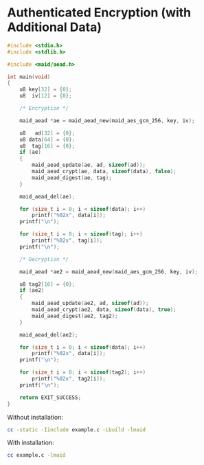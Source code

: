 <!---
 *  This file is part of libmaid
 *
 *  Libmaid is free software; you can redistribute it and/or
 *  modify it under the terms of the GNU Lesser General Public
 *  License as published by the Free Software Foundation; either
 *  version 2.1 of the License, or (at your option) any later version.
 *
 *  Libmaid is distributed in the hope that it will be useful,
 *  but WITHOUT ANY WARRANTY; without even the implied warranty of
 *  MERCHANTABILITY or FITNESS FOR A PARTICULAR PURPOSE.
 *  See the GNU Lesser General Public License for more details.
 *
 *  You should have received a copy of the GNU Lesser General Public
 *  License along with libmaid; if not, see <https://www.gnu.org/licenses/>.
--->

# Authenticated Encryption (with Additional Data)

```c
#include <stdio.h>
#include <stdlib.h>

#include <maid/aead.h>

int main(void)
{
    u8 key[32] = {0};
    u8  iv[12] = {0};

    /* Encryption */

    maid_aead *ae = maid_aead_new(maid_aes_gcm_256, key, iv);

    u8   ad[32] = {0};
    u8 data[64] = {0};
    u8  tag[16] = {0};
    if (ae)
    {
        maid_aead_update(ae, ad, sizeof(ad));
        maid_aead_crypt(ae, data, sizeof(data), false);
        maid_aead_digest(ae, tag);
    }

    maid_aead_del(ae);

    for (size_t i = 0; i < sizeof(data); i++)
        printf("%02x", data[i]);
    printf("\n");

    for (size_t i = 0; i < sizeof(tag); i++)
        printf("%02x", tag[i]);
    printf("\n");

    /* Decryption */

    maid_aead *ae2 = maid_aead_new(maid_aes_gcm_256, key, iv);

    u8 tag2[16] = {0};
    if (ae2)
    {
        maid_aead_update(ae2, ad, sizeof(ad));
        maid_aead_crypt(ae2, data, sizeof(data), true);
        maid_aead_digest(ae2, tag2);
    }

    maid_aead_del(ae2);

    for (size_t i = 0; i < sizeof(data); i++)
        printf("%02x", data[i]);
    printf("\n");

    for (size_t i = 0; i < sizeof(tag2); i++)
        printf("%02x", tag2[i]);
    printf("\n");

    return EXIT_SUCCESS;
}
```

Without installation:
```sh
cc -static -Iinclude example.c -Lbuild -lmaid
```

With installation:
```sh
cc example.c -lmaid
```
